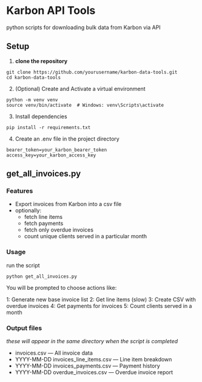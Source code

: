 # Karbon API Tools
python scripts for downloading bulk data from Karbon via API

## Setup
1. **clone the repository**
```
git clone https://github.com/yourusername/karbon-data-tools.git
cd karbon-data-tools
```
2. (Optional) Create and Activate a virtual environment
```
python -m venv venv
source venv/bin/activate  # Windows: venv\Scripts\activate
```
3. Install dependencies
``` 
pip install -r requirements.txt
```
4. Create an .env file in the project directory
```
bearer_token=your_karbon_bearer_token
access_key=your_karbon_access_key
```

## get_all_invoices.py

### Features
- Export invoices from Karbon into a csv file
- optionally:
    - fetch line items
    - fetch payments
    - fetch only overdue invoices
    - count unique clients served in a particular month

### Usage
run the script
```
python get_all_invoices.py
```
You will be prompted to choose actions like:

1: Generate new base invoice list
2: Get line items (slow)
3: Create CSV with overdue invoices
4: Get payments for invoices
5: Count clients served in a month

### Output files
*these will appear in the same directory when the script is completed*
- invoices.csv — All invoice data
- YYYY-MM-DD invoices_line_items.csv — Line item breakdown
- YYYY-MM-DD invoices_payments.csv — Payment history
- YYYY-MM-DD overdue_invoices.csv — Overdue invoice report